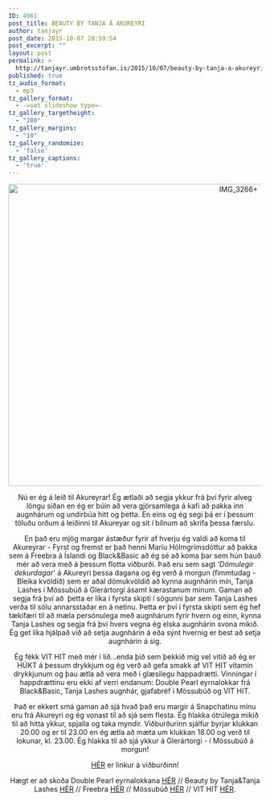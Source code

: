```yaml
---
ID: 4961
post_title: BEAUTY BY TANJA Á AKUREYRI
author: tanjayr
post_date: 2015-10-07 20:59:54
post_excerpt: ""
layout: post
permalink: >
  http://tanjayr.umbrotsstofan.is/2015/10/07/beauty-by-tanja-a-akureyri/
published: true
tz_audio_format:
  - mp3
tz_gallery_format:
  - -=set slideshow type=-
tz_gallery_targetheight:
  - "200"
tz_gallery_margins:
  - "10"
tz_gallery_randomize:
  - 'false'
tz_gallery_captions:
  - 'true'
---
```

<p style="text-align: center;"><img class="aligncenter size-large wp-image-4942" src="http://www.tanjayr.com/wp-content/uploads/2015/09/IMG_3266--1024x683.jpg" alt="IMG_3266+" width="900" height="600" /></p>
<p style="text-align: center;">Nú er ég á leið til Akureyrar! Ég ætlaði að segja ykkur frá því fyrir alveg löngu síðan en ég er búin að vera gjörsamlega á kafi að pakka inn augnhárum og undirbúa hitt og þetta. En eins og ég segi þá er í þessum töluðu orðum á leiðinni til Akureyar og sit í bílnum að skrifa þessa færslu.</p>
<p style="text-align: center;">En það eru mjög margar ástæður fyrir af hverju ég valdi að koma til Akureyrar - Fyrst og fremst er það henni Maríu Hólmgrímsdóttur að þakka sem á Freebra á Íslandi og Black&amp;Basic að ég sé að koma þar sem hún bauð mér að vera með á þessum flotta viðburði. Það eru sem sagt <em>'Dömulegir dekurdagar</em>' á Akureyri þessa dagana og ég verð á morgun (fimmtudag - Bleika kvöldið) sem er aðal dömukvöldið að kynna augnhárin mín, Tanja Lashes í Mössubúð á Glerártorgi ásamt kærastanum mínum. Gaman að segja frá því að  þetta er líka í fyrsta skipti í sögunni þar sem Tanja Lashes verða til sölu annarsstaðar en á netinu. Þetta er því í fyrsta skipti sem ég hef tækifæri til að mæla persónulega með augnhárum fyrir hvern og einn, kynna Tanja Lashes og segja frá því hvers vegna ég elska augnhárin svona mikið. Ég get líka hjálpað við að setja augnhárin á eða sýnt hvernig er best að setja augnhárin á sig.</p>
<p style="text-align: center;">Ég fékk VIT HIT með mér í lið...enda þið sem þekkið mig vel vitið að ég er HÚKT á þessum drykkjum og ég verð að gefa smakk af VIT HIT vítamín drykkjunum og þau ætla að vera með í glæsilegu happadrætti. Vinningar í happdrættinu eru ekki af verri endanum: Double Pearl eyrnalokkar frá Black&amp;Basic, Tanja Lashes augnhár, gjafabréf í Mössubúð og VIT HIT.</p>
<p style="text-align: center;">Það er ekkert smá gaman að sjá hvað það eru margir á Snapchatinu mínu eru frá Akureyri og ég vonast til að sjá sem flesta. Ég hlakka ótrúlega mikið til að hitta ykkur, spjalla og taka myndir. Viðburðurinn sjálfur byrjar klukkan 20.00 og er til 23.00 en ég ætla að mæta um klukkan 18.00 og verð til lokunar, kl. 23.00. Ég hlakka til að sjá ykkur á Glerártorgi - í Mössubúð á morgun!</p>
<p style="text-align: center;"><a href="https://www.facebook.com/events/437461389772208/" target="_blank">HÉR</a> er linkur á viðburðinn!</p>
<p style="text-align: center;">Hægt er að skoða Double Pearl eyrnalokkana <a href="https://www.facebook.com/blackandbasic?fref=ts" target="_blank">HÉR</a> // Beauty by Tanja&amp;Tanja Lashes <a href="https://www.facebook.com/officialbeautybytanja?fref=ts" target="_blank">HÉR</a> // Freebra <a href="https://www.facebook.com/freebraiceland?fref=ts" target="_blank">HÉR</a> // Mössubúð <a href="https://www.facebook.com/mossubud.akureyri?fref=ts" target="_blank">HÉR</a> // VIT HIT <a href="https://www.facebook.com/Vit-Hit-Iceland-764011360383483/timeline/" target="_blank">HÉR</a>.</p>